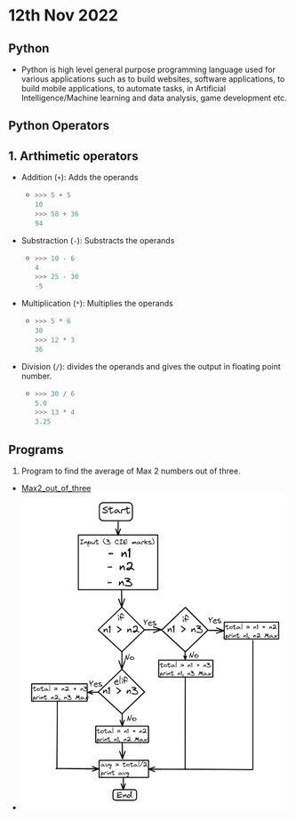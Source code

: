 # 12th Nov 2022
## Python
- Python is high level general purpose programming language used for various applications such as to build websites, software applications, to build mobile applications, to automate tasks, in Artificial Intelligence/Machine learning and data analysis, game development etc.

## Python Operators
## 1. Arthimetic operators
- Addition (`+`): Adds the operands 
  - ```python
    >>> 5 + 5
    10
    >>> 58 + 36
    94
    ```
- Substraction (`-`): Substracts the operands
  - ```python
    >>> 10 - 6
    4
    >>> 25 - 30
    -5
    ```
- Multiplication (`*`): Multiplies the operands
  - ``` python
    >>> 5 * 6 
    30
    >>> 12 * 3
    36
    ```
- Division (`/`): divides the operands and gives the output in floating point number.
  - ``` python
    >>> 30 / 6 
    5.0
    >>> 13 * 4
    3.25
    ```
## Programs
1. Program to find the average of Max 2 numbers out of three.
  - [Max2_out_of_three](Programs/max_2_out_of_2.py)
  - ![Flowchart](assests/max_2_out_of_3.png)    
